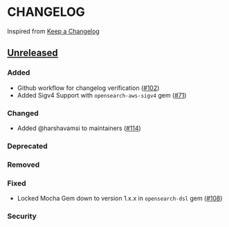 # CHANGELOG
Inspired from [Keep a Changelog](https://keepachangelog.com/en/1.0.0/)

## [Unreleased]
### Added
- Github workflow for changelog verification ([#102](https://github.com/opensearch-project/opensearch-ruby/pull/102))
- Added Sigv4 Support with `opensearch-aws-sigv4` gem ([#71](https://github.com/opensearch-project/opensearch-ruby/issues/71))

### Changed
- Added @harshavamsi to maintainers ([#114](https://github.com/opensearch-project/opensearch-ruby/issues/114))

### Deprecated

### Removed

### Fixed
- Locked Mocha Gem down to version 1.x.x in `opensearch-dsl` gem ([#108](https://github.com/opensearch-project/opensearch-ruby/pull/108))
 
### Security


[Unreleased]: https://github.com/opensearch-project/opensearch-ruby/compare/2.0...HEAD

